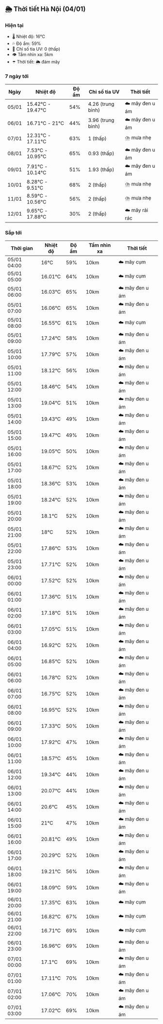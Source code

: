 ## 🌦️ Thời tiết Hà Nội (04/01)

### Hiện tại

- 🌡️ Nhiệt độ: 16℃
- 💦 Độ ẩm: 59%
- 🌟 Chỉ số tia UV: 0 (thấp)
- 👁️ Tầm nhìn xa: 5km
- ☂️ Thời tiết: 🌦️ đám mây

### 7 ngày tới

| Ngày | Nhiệt độ | Độ ẩm | Chỉ số tia UV | Thời tiết |
| --- | --- | --- | --- | --- |
| 05/01 | 15.42℃ - 19.47℃ | 54% | 4.26 (trung bình) | ☁️ mây đen u ám |
| 06/01 | 16.71℃ - 21℃ | 44% | 3.96 (trung bình) | ☁️ mây đen u ám |
| 07/01 | 12.31℃ - 17.11℃ | 63% | 1 (thấp) | ⛈️ mưa nhẹ |
| 08/01 | 7.53℃ - 10.95℃ | 65% | 0.93 (thấp) | ☁️ mây đen u ám |
| 09/01 | 7.91℃ - 10.14℃ | 51% | 1.93 (thấp) | ☁️ mây đen u ám |
| 10/01 | 8.28℃ - 9.51℃ | 68% | 2 (thấp) | ⛈️ mưa nhẹ |
| 11/01 | 8.59℃ - 10.56℃ | 56% | 2 (thấp) | ⛈️ mưa nhẹ |
| 12/01 | 9.65℃ - 17.88℃ | 30% | 2 (thấp) | ☁️ mây rải rác |

### Sắp tới

| Thời gian | Nhiệt độ | Độ ẩm | Tầm nhìn xa | Thời tiết |
| --- | --- | --- | --- | --- |
| 05/01 04:00 | 16℃ | 59% | 10km | ☁️ mây cụm |
| 05/01 05:00 | 16.01℃ | 64% | 10km | ☁️ mây cụm |
| 05/01 06:00 | 16.03℃ | 65% | 10km | ☁️ mây đen u ám |
| 05/01 07:00 | 16.06℃ | 65% | 10km | ☁️ mây đen u ám |
| 05/01 08:00 | 16.55℃ | 61% | 10km | ☁️ mây cụm |
| 05/01 09:00 | 17.24℃ | 58% | 10km | ☁️ mây đen u ám |
| 05/01 10:00 | 17.79℃ | 57% | 10km | ☁️ mây đen u ám |
| 05/01 11:00 | 18.12℃ | 56% | 10km | ☁️ mây đen u ám |
| 05/01 12:00 | 18.46℃ | 54% | 10km | ☁️ mây đen u ám |
| 05/01 13:00 | 19.04℃ | 51% | 10km | ☁️ mây đen u ám |
| 05/01 14:00 | 19.43℃ | 49% | 10km | ☁️ mây đen u ám |
| 05/01 15:00 | 19.47℃ | 49% | 10km | ☁️ mây đen u ám |
| 05/01 16:00 | 19.05℃ | 50% | 10km | ☁️ mây đen u ám |
| 05/01 17:00 | 18.67℃ | 52% | 10km | ☁️ mây đen u ám |
| 05/01 18:00 | 18.36℃ | 53% | 10km | ☁️ mây đen u ám |
| 05/01 19:00 | 18.24℃ | 52% | 10km | ☁️ mây đen u ám |
| 05/01 20:00 | 18.1℃ | 52% | 10km | ☁️ mây đen u ám |
| 05/01 21:00 | 18℃ | 52% | 10km | ☁️ mây đen u ám |
| 05/01 22:00 | 17.86℃ | 53% | 10km | ☁️ mây đen u ám |
| 05/01 23:00 | 17.71℃ | 52% | 10km | ☁️ mây đen u ám |
| 06/01 00:00 | 17.52℃ | 52% | 10km | ☁️ mây đen u ám |
| 06/01 01:00 | 17.36℃ | 51% | 10km | ☁️ mây đen u ám |
| 06/01 02:00 | 17.18℃ | 51% | 10km | ☁️ mây đen u ám |
| 06/01 03:00 | 17.05℃ | 51% | 10km | ☁️ mây đen u ám |
| 06/01 04:00 | 16.92℃ | 52% | 10km | ☁️ mây đen u ám |
| 06/01 05:00 | 16.85℃ | 52% | 10km | ☁️ mây đen u ám |
| 06/01 06:00 | 16.78℃ | 52% | 10km | ☁️ mây đen u ám |
| 06/01 07:00 | 16.75℃ | 52% | 10km | ☁️ mây đen u ám |
| 06/01 08:00 | 16.95℃ | 52% | 10km | ☁️ mây đen u ám |
| 06/01 09:00 | 17.33℃ | 50% | 10km | ☁️ mây đen u ám |
| 06/01 10:00 | 17.92℃ | 47% | 10km | ☁️ mây đen u ám |
| 06/01 11:00 | 18.57℃ | 45% | 10km | ☁️ mây đen u ám |
| 06/01 12:00 | 19.34℃ | 44% | 10km | ☁️ mây đen u ám |
| 06/01 13:00 | 20.07℃ | 44% | 10km | ☁️ mây đen u ám |
| 06/01 14:00 | 20.6℃ | 45% | 10km | ☁️ mây đen u ám |
| 06/01 15:00 | 21℃ | 47% | 10km | ☁️ mây đen u ám |
| 06/01 16:00 | 20.81℃ | 49% | 10km | ☁️ mây đen u ám |
| 06/01 17:00 | 20.29℃ | 52% | 10km | ☁️ mây đen u ám |
| 06/01 18:00 | 19.21℃ | 56% | 10km | ☁️ mây đen u ám |
| 06/01 19:00 | 18.09℃ | 59% | 10km | ☁️ mây đen u ám |
| 06/01 20:00 | 17.35℃ | 63% | 10km | ☁️ mây cụm |
| 06/01 21:00 | 16.82℃ | 67% | 10km | ☁️ mây cụm |
| 06/01 22:00 | 16.71℃ | 69% | 10km | ☁️ mây cụm |
| 06/01 23:00 | 16.96℃ | 69% | 10km | ☁️ mây đen u ám |
| 07/01 00:00 | 17.1℃ | 69% | 10km | ☁️ mây đen u ám |
| 07/01 01:00 | 17.11℃ | 70% | 10km | ☁️ mây đen u ám |
| 07/01 02:00 | 17.06℃ | 70% | 10km | ☁️ mây đen u ám |
| 07/01 03:00 | 17.02℃ | 69% | 10km | ☁️ mây đen u ám |
